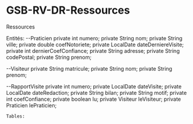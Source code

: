 # GSB-RV-DR-Ressources
Ressources

Entités:
--Praticien
    private int numero;
    private String nom;
    private String ville;
    private double coefNotoriete;
    private LocalDate dateDerniereVisite;
    private int dernierCoefConfiance;
    private String adresse;
    private String codePostal;
    private String prenom;

--Visiteur
    private String matricule;
    private String nom;
    private String prenom;

--RapportVisite 
    private int numero;
    private LocalDate dateVisite;
    private LocalDate dateRedaction;
    private String bilan;
    private String motif;
    private int coefConfiance;
    private boolean lu;
    private Visiteur leVisiteur;
    private Praticien lePraticien;
    
    Tables: 
